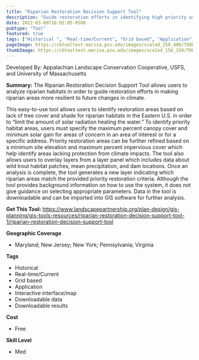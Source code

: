 ```yaml
---
title: "Riparian Restoration Decision Support Tool"
description: "Guide restoration efforts in identifying high priority areas by generating different scenarios for riparian habitats in the Eastern U.S."
date: 2022-03-09T16:02:05-0500
pubtype: "Tool"
featured: true
tags: ["Historical ", "Real-time/Current", "Grid based", "Application", "Interactive interface/map", "Downloadable data", "Downloadable results"]
pageImage: https://cbtooltest.marisa.psu.edu/images/scaled_250_400/TOOLID_52.0_ScreenCapture-1.png
thumbImage: https://cbtooltest.marisa.psu.edu/images/scaled_156_250/TOOLID_52.0_ScreenCapture-1.png
---
```

Developed By: Appalachian Landscape Conservation Cooperative, USFS, and University of Massachusetts

**Summary:** The Riparian Restoration Decision Support Tool allows users to analyze riparian habitats in order to guide restoration efforts in making riparian areas more resilient to future changes in climate. 

This easy-to-use tool allows users to identify restoration areas based on lack of tree cover and shade for riparian habitats in the Eastern U.S. in order to “limit the amount of solar radiation heating the water.” To identify priority habitat areas, users must specify the maximum percent canopy cover and minimum solar gain for areas of concern in an area of interest or for a specific address. Priority restoration areas can be further refined based on a minimum site elevation and maximum percent impervious cover which help identify areas lacking protection from climate impacts. The tool also allows users to overlay layers from a layer panel which includes data about wild trout habitat patches, mean precipitation, and dam locations. Once an analysis is complete, the tool generates a new layer indicating which riparian areas match the provided priority restoration criteria. Although the tool provides background information on how to use the system, it does not give guidance on selecting appropriate parameters. Data in the tool is downloadable and can be imported into GIS software for further analysis. 

__**Get This Tool:**__ https://www.landscapepartnership.org/plan-design/gis-planning/gis-tools-resources/riparian-restoration-decision-support-tool-1/riparian-restoration-decision-support-tool

__**Geographic Coverage**__
- Maryland; New Jersey; New York; Pennsylvania; Virginia

__**Tags**__
-  Historical 
-  Real-time/Current
-  Grid based
-  Application
-  Interactive interface/map
-  Downloadable data
-  Downloadable results

__**Cost**__
- Free

__**Skill Level**__
- Med
